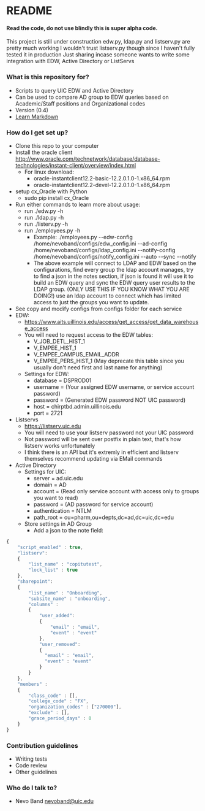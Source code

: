 # README #

#### Read the code, do not use blindly this is super alpha code.
This project is still under construction edw.py, ldap.py and listserv.py are pretty much working
I wouldn't trust listserv.py though since I haven't fully tested it in production
Just sharing incase someone wants to write some integration with EDW, Active Directory or ListServs

### What is this repository for? ###

* Scripts to query UIC EDW and Active Directory
* Can be used to compare AD group to EDW queries based on Academic/Staff positions and Organizational codes
* Version (0.4)
* [Learn Markdown](https://bitbucket.org/tutorials/markdowndemo)

### How do I get set up? ###

* Clone this repo to your computer
* Install the oracle client http://www.oracle.com/technetwork/database/database-technologies/instant-client/overview/index.html
	* For linux download:
		* oracle-instantclient12.2-basic-12.2.0.1.0-1.x86_64.rpm
		* oracle-instantclient12.2-devel-12.2.0.1.0-1.x86_64.rpm 
* setup cx_Oracle with Python
	* sudo  pip install cx_Oracle 
* Run either commands to learn more about usage:
	* run ./edw.py -h
	* run ./ldap.py -h
	* run ./listerv.py -h
	* run ./employees.py -h
		* Example: ./employees.py --edw-config /home/nevoband/configs/edw_config.ini --ad-config /home/nevoband/configs/ldap_config.ini --notify-config /home/nevoband/configs/notify_config.ini --auto --sync --notify
		* The above example will connect to LDAP and EDW based on the configurations, find every group the ldap account manages, try to find a json in the notes section, if json is found it will use it to build an EDW query and sync the EDW query user results to the LDAP group. (ONLY USE THIS IF YOU KNOW WHAT YOU ARE DOING!) use an ldap account to connect which has limited access to just the groups you want to update.
* See copy and modify configs from configs folder for each service
* EDW:
	* https://www.aits.uillinois.edu/access/get_access/get_data_warehouse_access
	* You will need to request access to the EDW tables:
		* V_JOB_DETL_HIST_1
		* V_EMPEE_HIST_1
		* V_EMPEE_CAMPUS_EMAIL_ADDR
		* V_EMPEE_PERS_HIST_1 (May deprecate this table since you usually don't need first and last name for anything)
	* Settings for EDW:
		* database = DSPROD01
		* username = (Your assigned EDW username, or service account password)
		* password = (Generated EDW password NOT UIC password)
		* host = chirptbd.admin.uillinois.edu
		* port = 2721
* Listservs
	* https://listserv.uic.edu
	* You will need to use your listserv password not your UIC password
	* Not password will be sent over postfix in plain text, that's how listserv works unfortunately 
	* I think there is an API but it's extremly in efficient and listserv themselves recommend updating via EMail commands
* Active Directory
	* Settings for UIC:
		* server = ad.uic.edu
		* domain = AD
		* account = (Read only service account with access only to groups you want to read)
		* password = (AD password for service account)
		* authentication = NTLM
		* path_root = ou=pharm,ou=depts,dc=ad,dc=uic,dc=edu  
	* Store settings in AD Group
		* Add a json to the note field:
```javascript
{
    "script_enabled" : true,
    "listserv":
    {
        "list_name" : "copitutest",
        "lock_list" : true 
    },
    "sharepoint":
    {
        "list_name" : "Onboarding",
        "subsite_name" : "onboarding",
        "columns" :
        {
            "user_added":
            {
                "email" : "email",
                "event" : "event"
            },
            "user_removed":
            {
              "email" : "email",
              "event" : "event"
            }
        }
    },
    "members" :
    {
        "class_code" : [],
        "college_code" : "FX",
        "organization_codes" : ["270000"],
        "exclude" : [],
        "grace_period_days" : 0
    }
}
```

### Contribution guidelines ###

* Writing tests
* Code review
* Other guidelines

### Who do I talk to? ###

* Nevo Band nevoband@uic.edu
